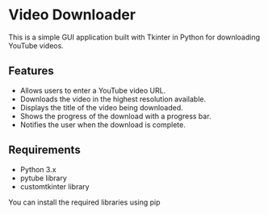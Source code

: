 # Video Downloader

This is a simple GUI application built with Tkinter in Python for downloading YouTube videos.

## Features

- Allows users to enter a YouTube video URL.
- Downloads the video in the highest resolution available.
- Displays the title of the video being downloaded.
- Shows the progress of the download with a progress bar.
- Notifies the user when the download is complete.

## Requirements

- Python 3.x
- pytube library
- customtkinter library

You can install the required libraries using pip
